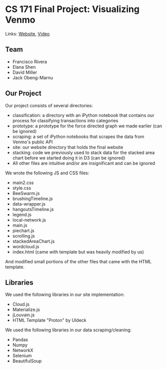 CS 171 Final Project: Visualizing Venmo
=======================================

Links: [Website](http://visualizing-venmo.herokuapp.com/site/index.html), [Video](https://www.youtube.com/watch?v=9dya0sNQ_wA)

Team
----
- Francisco Rivera
- Elana Shen
- David Miller
- Jack Obeng-Marnu

Our Project
-----------
Our project consists of several directories:

- classification: a directory with an iPython notebook that contains our process for classifying transactions into categories
- prototype: a prototype for the force directed graph we made earlier (can be ignored)
- scraping: a set of iPython notebooks that scrapes the data from Venmo's public API
- site: our website directory that holds the final website
- stacking: code we previously used to stack data for the stacked area chart before we started doing it in D3 (can be ignored)
- All other files are intuitive and/or are insignificant and can be ignored

We wrote the following JS and CSS files:

- main2.css
- style.css
- BeeSwarm.js
- brushingTimeline.js
- data-wrapper.js
- hangoutsTimeline.js
- legend.js
- local-network.js
- main.js
- piechart.js
- scrolling.js
- stackedAreaChart.js
- wordcloud.js
- index.html (came with template but was heavily modified by us)

And modified small portions of the other files that came with the HTML template.

Libraries
---------
We used the following libraries in our site implementation:

- Cloud.js
- Materialize.js
- jLouvain.js
- HTML Template "Proton" by Uldeck

We used the following libraries in our data scraping/cleaning:

- Pandas
- Numpy 
- NetworkX
- Selenium
- BeautifulSoup




